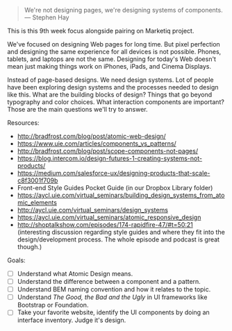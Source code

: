 > We're not designing pages, we're designing systems of components. — Stephen Hay

This is this 9th week focus alongside pairing on Marketiq project.

We've focused on designing Web pages for long time. But pixel perfection and designing
the same experience for all devices is not possible. Phones, tablets, and laptops
are not the same. Designing for today's Web doesn't mean just making things work
on iPhones, iPads, and Cinema Displays.

Instead of page-based designs. We need design systems. Lot of people have been
exploring design systems and the processes needed to design like this.
What are the building blocks of design? Things that go beyond typography and color choices.
What interaction components are important?
Those are the main questions we'll try to answer.

Resources:
* http://bradfrost.com/blog/post/atomic-web-design/
* https://www.uie.com/articles/components_vs_patterns/
* http://bradfrost.com/blog/post/scope-components-not-pages/
* https://blog.intercom.io/design-futures-1-creating-systems-not-products/
* https://medium.com/salesforce-ux/designing-products-that-scale-c8f3001f709b
* Front-end Style Guides Pocket Guide (in our Dropbox Library folder)
* https://aycl.uie.com/virtual_seminars/building_design_systems_from_atomic_elements
* http://aycl.uie.com/virtual_seminars/design_systems
* https://aycl.uie.com/virtual_seminars/atomic_responsive_design
* http://shoptalkshow.com/episodes/174-rapidfire-47/#t=50:21 (interesting
  discussion regarding style guides and where they fit into the design/development process. The whole episode and podcast is great though.)

Goals:
- [ ] Understand what Atomic Design means.
- [ ] Understand the difference between a component and a pattern.
- [ ] Understand BEM naming convention and how it relates to the topic.
- [ ] Understand *The Good, the Bad and the Ugly* in UI frameworks like Bootstrap or Foundation.
- [ ] Take your favorite website, identify the UI components by doing an interface inventory. Judge it's design.
